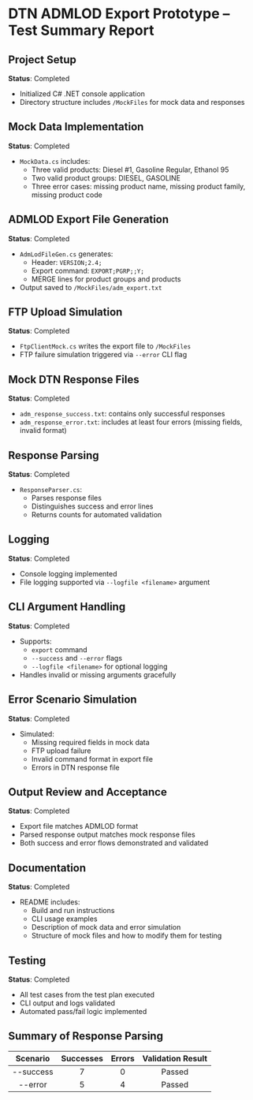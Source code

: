 # DTN ADMLOD Export Prototype – Test Summary Report

## Project Setup
**Status**: Completed  
- Initialized C# .NET console application  
- Directory structure includes `/MockFiles` for mock data and responses

## Mock Data Implementation
**Status**: Completed  
- `MockData.cs` includes:
  - Three valid products: Diesel #1, Gasoline Regular, Ethanol 95  
  - Two valid product groups: DIESEL, GASOLINE  
  - Three error cases: missing product name, missing product family, missing product code

## ADMLOD Export File Generation
**Status**: Completed  
- `AdmLodFileGen.cs` generates:
  - Header: `VERSION;2.4;`  
  - Export command: `EXPORT;PGRP;;Y;`  
  - MERGE lines for product groups and products  
- Output saved to `/MockFiles/adm_export.txt`

## FTP Upload Simulation
**Status**: Completed  
- `FtpClientMock.cs` writes the export file to `/MockFiles`  
- FTP failure simulation triggered via `--error` CLI flag

## Mock DTN Response Files
**Status**: Completed  
- `adm_response_success.txt`: contains only successful responses  
- `adm_response_error.txt`: includes at least four errors (missing fields, invalid format)

## Response Parsing
**Status**: Completed  
- `ResponseParser.cs`:
  - Parses response files  
  - Distinguishes success and error lines  
  - Returns counts for automated validation

## Logging
**Status**: Completed  
- Console logging implemented  
- File logging supported via `--logfile <filename>` argument

## CLI Argument Handling
**Status**: Completed  
- Supports:
  - `export` command  
  - `--success` and `--error` flags  
  - `--logfile <filename>` for optional logging  
- Handles invalid or missing arguments gracefully

## Error Scenario Simulation
**Status**: Completed  
- Simulated:
  - Missing required fields in mock data  
  - FTP upload failure  
  - Invalid command format in export file  
  - Errors in DTN response file

## Output Review and Acceptance
**Status**: Completed  
- Export file matches ADMLOD format  
- Parsed response output matches mock response files  
- Both success and error flows demonstrated and validated

## Documentation
**Status**: Completed  
- README includes:
  - Build and run instructions  
  - CLI usage examples  
  - Description of mock data and error simulation  
  - Structure of mock files and how to modify them for testing

## Testing
**Status**: Completed  
- All test cases from the test plan executed  
- CLI output and logs validated  
- Automated pass/fail logic implemented

## Summary of Response Parsing

| Scenario | Successes | Errors | Validation Result |
| :------: | :-------: | :----: | :---------------: |
| --success| 7         | 0      | Passed            | 
| --error  | 5         | 4      | Passed            |